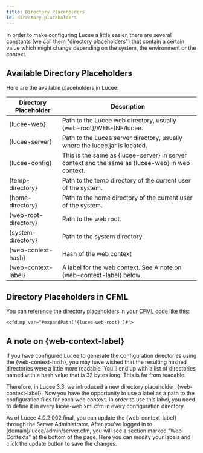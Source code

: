 ```yaml
---
title: Directory Placeholders
id: directory-placeholders
---
```


In order to make configuring Lucee a little easier, there are several constants (we call them "directory placeholders") that contain a certain value which might change depending on the system, the environment or the context.

## Available Directory Placeholders ##

Here are the available placeholders in Lucee:

Directory Placeholder      |    Description                                                    |
------------------------   | -------------------------
{lucee-web}                |  Path to the Lucee web directory, usually {web-root}/WEB-INF/lucee.|
{lucee-server}             |  Path to the Lucee server directory, usually where the lucee.jar is located.|
{lucee-config}             |  This is the same as {lucee-server} in server context and the same as {lucee-web} in web context.|
{temp-directory}           |  Path to the temp directory of the current user of the system.|
{home-directory}           |  Path to the home directory of the current user of the system.|
{web-root-directory}       |  Path to the web root. |
{system-directory}         |  Path to the system directory. |
{web-context-hash}         |  Hash of the web context |
{web-context-label}        |  A label for the web context. See A note on {web-context-label} below.|

## Directory Placeholders in CFML ##

You can reference the directory placeholders in your CFML code like this:

```lucee
<cfdump var="#expandPath('{lucee-web-root}')#">
```

## A note on {web-context-label} ##

If you have configured Lucee to generate the configuration directories using the {web-context-hash}, you may have wished that the resulting hashed directories were a little more readable. You'll end up with a list of directories named with a hash value that is 32 bytes long. This is far from readable.

Therefore, in Lucee 3.3, we introduced a new directory placeholder: {web-context-label}. Now you have the opportunity to use a label as a path to the configuration files for each web context. In order to use this label, you need to define it in every lucee-web.xml.cfm in every configuration directory.

As of Lucee 4.0.2.002 final, you can update the {web-context-label} through the Server Administrator. After you've logged in to [domain]/lucee/admin/server.cfm, you will see a section marked "Web Contexts" at the bottom of the page. Here you can modify your labels and click the update button to save the changes.
